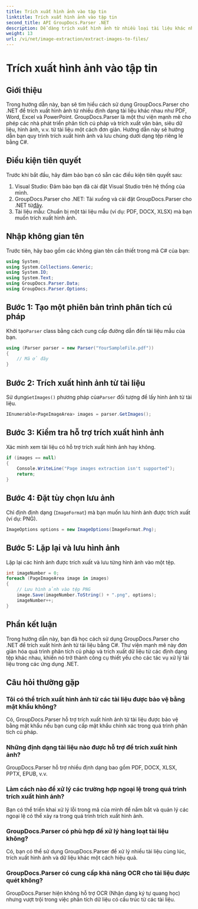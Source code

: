```yaml
---
title: Trích xuất hình ảnh vào tập tin
linktitle: Trích xuất hình ảnh vào tập tin
second_title: API GroupDocs.Parser .NET
description: Dễ dàng trích xuất hình ảnh từ nhiều loại tài liệu khác nhau như PDF và DOCX bằng GroupDocs.Parser cho .NET. Đơn giản hóa các tác vụ phân tích tài liệu của bạn.
weight: 13
url: /vi/net/image-extraction/extract-images-to-files/
---
```


# Trích xuất hình ảnh vào tập tin

## Giới thiệu
Trong hướng dẫn này, bạn sẽ tìm hiểu cách sử dụng GroupDocs.Parser cho .NET để trích xuất hình ảnh từ nhiều định dạng tài liệu khác nhau như PDF, Word, Excel và PowerPoint. GroupDocs.Parser là một thư viện mạnh mẽ cho phép các nhà phát triển phân tích cú pháp và trích xuất văn bản, siêu dữ liệu, hình ảnh, v.v. từ tài liệu một cách đơn giản. Hướng dẫn này sẽ hướng dẫn bạn quy trình trích xuất hình ảnh và lưu chúng dưới dạng tệp riêng lẻ bằng C#.
## Điều kiện tiên quyết
Trước khi bắt đầu, hãy đảm bảo bạn có sẵn các điều kiện tiên quyết sau:
1. Visual Studio: Đảm bảo bạn đã cài đặt Visual Studio trên hệ thống của mình.
2.  GroupDocs.Parser cho .NET: Tải xuống và cài đặt GroupDocs.Parser cho .NET từ[đây](https://releases.groupdocs.com/parser/net/).
3. Tài liệu mẫu: Chuẩn bị một tài liệu mẫu (ví dụ: PDF, DOCX, XLSX) mà bạn muốn trích xuất hình ảnh.

## Nhập không gian tên
Trước tiên, hãy bao gồm các không gian tên cần thiết trong mã C# của bạn:
```csharp
using System;
using System.Collections.Generic;
using System.IO;
using System.Text;
using GroupDocs.Parser.Data;
using GroupDocs.Parser.Options;
```
## Bước 1: Tạo một phiên bản trình phân tích cú pháp
 Khởi tạo`Parser` class bằng cách cung cấp đường dẫn đến tài liệu mẫu của bạn.
```csharp
using (Parser parser = new Parser("YourSampleFile.pdf"))
{
    // Mã ở đây
}
```
## Bước 2: Trích xuất hình ảnh từ tài liệu
 Sử dụng`GetImages()` phương pháp của`Parser` đối tượng để lấy hình ảnh từ tài liệu.
```csharp
IEnumerable<PageImageArea> images = parser.GetImages();
```
## Bước 3: Kiểm tra hỗ trợ trích xuất hình ảnh
Xác minh xem tài liệu có hỗ trợ trích xuất hình ảnh hay không.
```csharp
if (images == null)
{
    Console.WriteLine("Page images extraction isn't supported");
    return;
}
```
## Bước 4: Đặt tùy chọn lưu ảnh
Chỉ định định dạng (`ImageFormat`) mà bạn muốn lưu hình ảnh được trích xuất (ví dụ: PNG).
```csharp
ImageOptions options = new ImageOptions(ImageFormat.Png);
```
## Bước 5: Lặp lại và lưu hình ảnh
Lặp lại các hình ảnh được trích xuất và lưu từng hình ảnh vào một tệp.
```csharp
int imageNumber = 0;
foreach (PageImageArea image in images)
{
    // Lưu hình ảnh vào tệp PNG
    image.Save(imageNumber.ToString() + ".png", options);
    imageNumber++;
}
```

## Phần kết luận
Trong hướng dẫn này, bạn đã học cách sử dụng GroupDocs.Parser cho .NET để trích xuất hình ảnh từ tài liệu bằng C#. Thư viện mạnh mẽ này đơn giản hóa quá trình phân tích cú pháp và trích xuất dữ liệu từ các định dạng tệp khác nhau, khiến nó trở thành công cụ thiết yếu cho các tác vụ xử lý tài liệu trong các ứng dụng .NET.

## Câu hỏi thường gặp
### Tôi có thể trích xuất hình ảnh từ các tài liệu được bảo vệ bằng mật khẩu không?
Có, GroupDocs.Parser hỗ trợ trích xuất hình ảnh từ tài liệu được bảo vệ bằng mật khẩu nếu bạn cung cấp mật khẩu chính xác trong quá trình phân tích cú pháp.
### Những định dạng tài liệu nào được hỗ trợ để trích xuất hình ảnh?
GroupDocs.Parser hỗ trợ nhiều định dạng bao gồm PDF, DOCX, XLSX, PPTX, EPUB, v.v.
### Làm cách nào để xử lý các trường hợp ngoại lệ trong quá trình trích xuất hình ảnh?
Bạn có thể triển khai xử lý lỗi trong mã của mình để nắm bắt và quản lý các ngoại lệ có thể xảy ra trong quá trình trích xuất hình ảnh.
### GroupDocs.Parser có phù hợp để xử lý hàng loạt tài liệu không?
Có, bạn có thể sử dụng GroupDocs.Parser để xử lý nhiều tài liệu cùng lúc, trích xuất hình ảnh và dữ liệu khác một cách hiệu quả.
### GroupDocs.Parser có cung cấp khả năng OCR cho tài liệu được quét không?
GroupDocs.Parser hiện không hỗ trợ OCR (Nhận dạng ký tự quang học) nhưng vượt trội trong việc phân tích dữ liệu có cấu trúc từ các tài liệu.